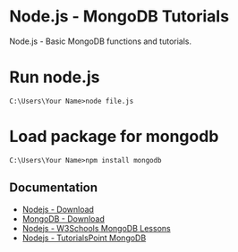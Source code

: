 # Node.js - MongoDB Tutorials
Node.js - Basic MongoDB functions and tutorials.


# Run node.js
```
C:\Users\Your Name>node file.js
```

# Load package for mongodb
```
C:\Users\Your Name>npm install mongodb
```


## Documentation

* [Nodejs - Download](https://nodejs.org/)
* [MongoDB - Download](https://www.mongodb.com/download-center/community)
* [Nodejs - W3Schools MongoDB Lessons](https://www.w3schools.com/nodejs/nodejs_mongodb.asp)
* [Nodejs - TutorialsPoint MongoDB](https://www.tutorialspoint.com/mongodb/index.htm)
